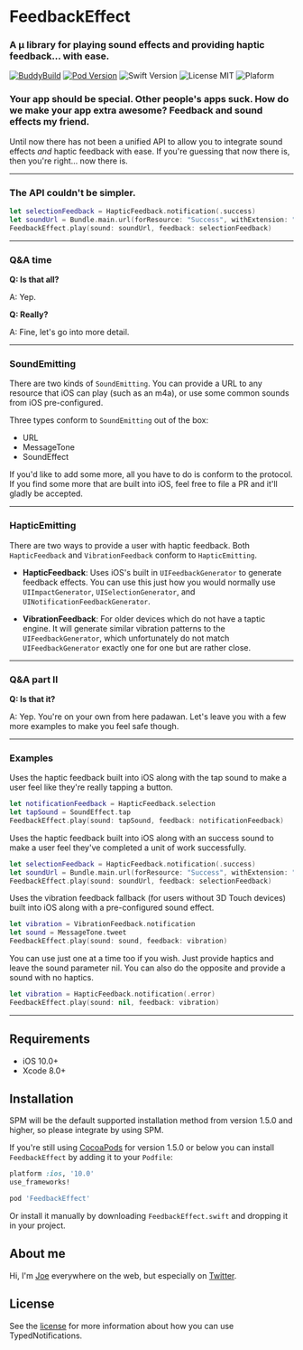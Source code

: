 # FeedbackEffect

### A μ library for playing sound effects and providing haptic feedback… with ease.

[![BuddyBuild](https://dashboard.buddybuild.com/api/statusImage?appID=59b1c96ebb97170001f8ebd4&branch=master&build=latest)](https://dashboard.buddybuild.com/apps/59b1c96ebb97170001f8ebd4/build/latest?branch=master)
[![Pod Version](https://img.shields.io/badge/Pod-1.5.0-6193DF.svg)](https://cocoapods.org/)
![Swift Version](https://img.shields.io/badge/Swift-%205.0-brightgreen.svg)
![License MIT](https://img.shields.io/badge/License-MIT-lightgrey.svg) 
![Plaform](https://img.shields.io/badge/Platform-iOS-lightgrey.svg)

### Your app should be special. Other people's apps suck. How do we make your app extra awesome? Feedback and sound effects my friend.

Until now there has not been a unified API to allow you to integrate sound effects _and_ haptic feedback with ease. If you're guessing that now there is, then you're right… now there is.

---

### The API couldn't be simpler.

```swift
let selectionFeedback = HapticFeedback.notification(.success)
let soundUrl = Bundle.main.url(forResource: "Success", withExtension: "m4a")
FeedbackEffect.play(sound: soundUrl, feedback: selectionFeedback)
```

---

### Q&A time

**Q: Is that all?**

A: Yep.

**Q: Really?**

A: Fine, let's go into more detail.

---

### SoundEmitting

There are two kinds of `SoundEmitting`. You can provide a URL to any resource that iOS can play (such as an m4a), or use some common sounds from iOS pre-configured.

Three types conform to `SoundEmitting` out of the box:

- URL
- MessageTone
- SoundEffect

If you'd like to add some more, all you have to do is conform to the protocol. If you find some more that are built into iOS, feel free to file a PR and it'll gladly be accepted.

---

### HapticEmitting

There are two ways to provide a user with haptic feedback. Both `HapticFeedback` and `VibrationFeedback` conform to `HapticEmitting`.

- **HapticFeedback**: Uses iOS's built in `UIFeedbackGenerator` to generate feedback effects. You can use this just how you would normally use `UIImpactGenerator`, `UISelectionGenerator`, and `UINotificationFeedbackGenerator`.

- **VibrationFeedback**: For older devices which do not have a taptic engine. It will generate similar vibration patterns to the `UIFeedbackGenerator`, which unfortunately do not match `UIFeedbackGenerator` exactly one for one but are rather close.

---

### Q&A part II

**Q: Is that it?**

A: Yep. You're on your own from here padawan. Let's leave you with a few more examples to make you feel safe though.

---

### Examples

Uses the haptic feedback built into iOS along with the tap sound to make a user feel like they're really tapping a button.

```swift
let notificationFeedback = HapticFeedback.selection
let tapSound = SoundEffect.tap
FeedbackEffect.play(sound: tapSound, feedback: notificationFeedback)
```

Uses the haptic feedback built into iOS along with an success sound to make a user feel they've completed a unit of work successfully.

```swift
let selectionFeedback = HapticFeedback.notification(.success)
let soundUrl = Bundle.main.url(forResource: "Success", withExtension: "m4a")
FeedbackEffect.play(sound: soundUrl, feedback: selectionFeedback)
```

Uses the vibration feedback fallback (for users without 3D Touch devices) built into iOS along with a pre-configured sound effect.

```swift
let vibration = VibrationFeedback.notification
let sound = MessageTone.tweet
FeedbackEffect.play(sound: sound, feedback: vibration)
```

You can use just one at a time too if you wish. Just provide haptics and leave the sound parameter nil. You can also do the opposite and provide a sound with no haptics.

```swift
let vibration = HapticFeedback.notification(.error)
FeedbackEffect.play(sound: nil, feedback: vibration)
```

---

## Requirements

- iOS 10.0+
- Xcode 8.0+

## Installation

SPM will be the default supported installation method from version 1.5.0 and higher, so please integrate by using SPM.

If you're still using [CocoaPods](http://cocoapods.org/) for version 1.5.0 or below you can install `FeedbackEffect` by adding it to your `Podfile`:

```ruby
platform :ios, '10.0'
use_frameworks!

pod 'FeedbackEffect'
```

Or install it manually by downloading `FeedbackEffect.swift` and dropping it in your project.

## About me

Hi, I'm [Joe](http://fabisevi.ch) everywhere on the web, but especially on [Twitter](https://twitter.com/mergesort).

## License

See the [license](LICENSE) for more information about how you can use TypedNotifications.

